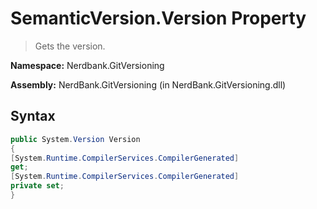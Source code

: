 # SemanticVersion.Version Property
> Gets the version.

**Namespace:** Nerdbank.GitVersioning

**Assembly:** NerdBank.GitVersioning (in NerdBank.GitVersioning.dll)
## Syntax
~~~~csharp
public System.Version Version
{
[System.Runtime.CompilerServices.CompilerGenerated]
get;
[System.Runtime.CompilerServices.CompilerGenerated]
private set;
}
~~~~
